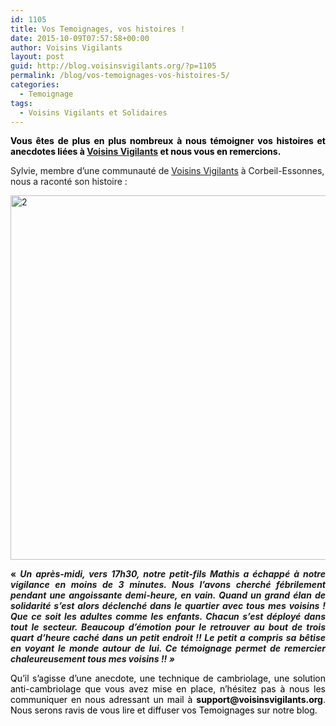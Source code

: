```yaml
---
id: 1105
title: Vos Temoignages, vos histoires !
date: 2015-10-09T07:57:58+00:00
author: Voisins Vigilants
layout: post
guid: http://blog.voisinsvigilants.org/?p=1105
permalink: /blog/vos-temoignages-vos-histoires-5/
categories:
  - Temoignage
tags:
  - Voisins Vigilants et Solidaires
---
```

<p style="text-align: justify;">
  <span style="color: #000000;"><strong>Vous êtes de plus en plus nombreux à nous témoigner vos histoires et anecdotes liées à <a href="http://www.voisinsvigilants.org">Voisins Vigilants</a> et nous vous en remercions.</strong></span>
</p>

Sylvie, membre d&rsquo;une communauté de [Voisins Vigilants](http://www.voisinsvigilants.org) à Corbeil-Essonnes, nous a raconté son histoire :

<p style="text-align: justify;">
  <a href="http://blog.voisinsvigilants.org/wp-content/uploads/2015/09/24.png"><img class="aligncenter  wp-image-1202" src="http://blog.voisinsvigilants.org/wp-content/uploads/2015/09/24.png" alt="2" width="856" height="583" /></a>
</p>

<p style="text-align: justify;">
  <strong>&laquo;&nbsp;<em>Un après-midi, vers 17h30, notre petit-fils Mathis a échappé à notre vigilance en moins de 3 minutes. Nous l&rsquo;avons cherché fébrilement pendant une angoissante demi-heure, en vain. Quand un grand élan de solidarité s&rsquo;est alors déclenché dans le quartier avec tous mes voisins ! Que ce soit les adultes comme les enfants. Chacun s&rsquo;est déployé dans tout le secteur. Beaucoup d&rsquo;émotion pour le retrouver au bout de trois quart d&rsquo;heure caché dans un petit endroit !! Le petit a compris sa bêtise en voyant le monde autour de lui. Ce témoignage permet de remercier chaleureusement tous mes voisins !!&nbsp;&raquo;</em></strong>
</p>

<p style="text-align: justify;">
  <span style="color: #000000;">Qu&rsquo;il s&rsquo;agisse d&rsquo;une anecdote, une technique de cambriolage, une solution anti-cambriolage que vous avez mise en place, n&rsquo;hésitez pas à nous les communiquer en nous adressant un mail à </span><strong style="color: #000000;">support@voisinsvigilants.org</strong><span style="color: #000000;">. Nous serons ravis de vous lire et diffuser vos Temoignages sur notre blog.</span>
</p>
